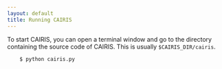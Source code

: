 ```yaml
---
layout: default 
title: Running CAIRIS
---
```


To start CAIRIS, you can open a terminal window and go to the directory containing the source code of CAIRIS.  This is usually `$CAIRIS_DIR/cairis`.

        $ python cairis.py

